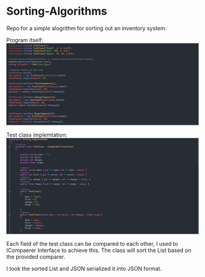 # Sorting-Algorithms
Repo for a simple alogrithm for sorting out an inventory system:

Program itself:
![](https://github.com/NixxeN001/Sorting-Algorithms/blob/master/program_file.PNG)

Test class implemtation:
![](https://github.com/NixxeN001/Sorting-Algorithms/blob/master/TestClass.PNG)

Each field of the test class can be compared to each other, I used to ICompaerer Interface to achieve this.
The class will sort the List based on the provided comparer. 

I took the sorted List and JSON serialized it into JSON format.
